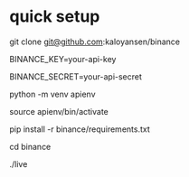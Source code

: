 # quick setup

git clone git@github.com:kaloyansen/binance 

BINANCE_KEY=your-api-key

BINANCE_SECRET=your-api-secret

python -m venv apienv

source apienv/bin/activate 

pip install -r binance/requirements.txt

cd binance

./live


